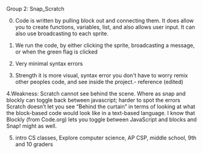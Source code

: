 
Group 2: Snap_Scratch

0. Code is written by pulling block out and connecting them. It does allow you to create functions, variables, list, and also allows user input. 
It can also use broadcasting to each sprite.

1. We run the code, by either clicking the sprite, broadcasting a message, or when the green flag is clicked

2. Very minimal syntax errors

3. Strength it is more visual, syntax error you don't have to worry
remix other peoples code, and see inside the project.- reference (edited)

4.Weakness: Scratch cannot see behind the scene. Where as snap and blockly can toggle back between javascript; harder to spot the errors
 Scratch doesn’t let you see “Behind the curtain” in terms of looking at what the block-based code would look like in a text-based language. 
 I know that Blockly (from Code.org) lets you toggle between JavaScript and blocks and Snap! might as well.
 
 5. intro CS classes, Explore computer science, AP CSP, middle school, 9th and 10 graders

